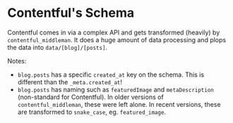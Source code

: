 Contentful's Schema
===================

Contentful comes in via a complex API and gets transformed (heavily) by `contentful_middleman`.  It does a huge amount of data processing and plops the data into `data/[blog]/[posts]`.

Notes:  
- `blog.posts` has a specific `created_at` key on the schema.  This is different than the `_meta.created_at`!
- `blog.posts` has naming such as `featuredImage` and `metaDescription` (non-standard for Contentful).  In older versions of `contentful_middleman`, these were left alone.  In recent versions, these are transformed to `snake_case`, eg. `featured_image`.
